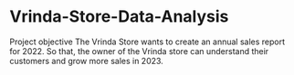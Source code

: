 # Vrinda-Store-Data-Analysis
Project objective
The Vrinda Store wants to create an annual sales report for 2022. So that, the owner of the Vrinda store can understand their customers and grow more sales in 2023.
